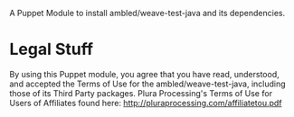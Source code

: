 A Puppet Module to install ambled/weave-test-java and its dependencies.

Legal Stuff
===========

By using this Puppet module, you agree that you have read, understood, and accepted the Terms of Use for the ambled/weave-test-java, including those of its Third Party packages.
Plura Processing's Terms of Use for Users of Affiliates found here:
http://pluraprocessing.com/affiliatetou.pdf
